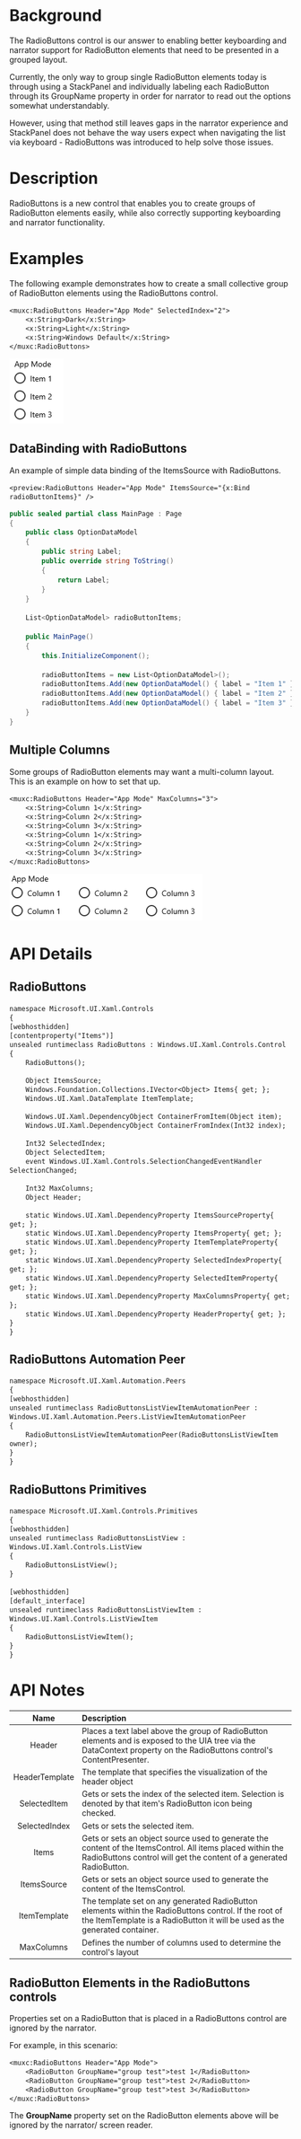 # Background

The RadioButtons control is our answer to enabling better keyboarding and narrator support for
RadioButton elements that need to be presented in a grouped layout.

Currently, the only way to group single RadioButton elements today is through using a StackPanel
and individually labeling each RadioButton through its GroupName property in order for narrator to
read out the options somewhat understandably.

However, using that method still leaves gaps in the narrator experience and StackPanel does not
behave the way users expect when navigating the list via keyboard - RadioButtons was introduced to
help solve those issues.

# Description

RadioButtons is a new control that enables you to create groups of RadioButton elements easily,
while also correctly supporting keyboarding and narrator functionality.

# Examples

The following example demonstrates how to create a small collective group of RadioButton elements
using the RadioButtons control.

```xaml
<muxc:RadioButtons Header="App Mode" SelectedIndex="2">
    <x:String>Dark</x:String>
    <x:String>Light</x:String>
    <x:String>Windows Default</x:String>         
</muxc:RadioButtons>
```

![alt text](DefaultRadioButtonGroup.png)

## DataBinding with RadioButtons
An example of simple data binding of the ItemsSource with RadioButtons.

```xaml
<preview:RadioButtons Header="App Mode" ItemsSource="{x:Bind radioButtonItems}" />
```

```C#
public sealed partial class MainPage : Page
{
    public class OptionDataModel
    {
        public string Label;
        public override string ToString()
        {
            return Label;
        }
    }

    List<OptionDataModel> radioButtonItems;

    public MainPage()
    {
        this.InitializeComponent();

        radioButtonItems = new List<OptionDataModel>();
        radioButtonItems.Add(new OptionDataModel() { label = "Item 1" });
        radioButtonItems.Add(new OptionDataModel() { label = "Item 2" });
        radioButtonItems.Add(new OptionDataModel() { label = "Item 3" });
    }
}
```

## Multiple Columns
Some groups of RadioButton elements may want a multi-column layout. This is an example on how to
set that up.

```xaml
<muxc:RadioButtons Header="App Mode" MaxColumns="3">
    <x:String>Column 1</x:String>
    <x:String>Column 2</x:String>
    <x:String>Column 3</x:String>
    <x:String>Column 1</x:String>
    <x:String>Column 2</x:String>
    <x:String>Column 3</x:String>
</muxc:RadioButtons>
```

![alt text](multicolumns.png)

# API Details

## RadioButtons

```
namespace Microsoft.UI.Xaml.Controls
{
[webhosthidden]
[contentproperty("Items")]
unsealed runtimeclass RadioButtons : Windows.UI.Xaml.Controls.Control
{
    RadioButtons();

    Object ItemsSource;
    Windows.Foundation.Collections.IVector<Object> Items{ get; };
    Windows.UI.Xaml.DataTemplate ItemTemplate;

    Windows.UI.Xaml.DependencyObject ContainerFromItem(Object item);
    Windows.UI.Xaml.DependencyObject ContainerFromIndex(Int32 index);

    Int32 SelectedIndex;
    Object SelectedItem;
    event Windows.UI.Xaml.Controls.SelectionChangedEventHandler SelectionChanged;

    Int32 MaxColumns;
    Object Header;

    static Windows.UI.Xaml.DependencyProperty ItemsSourceProperty{ get; };
    static Windows.UI.Xaml.DependencyProperty ItemsProperty{ get; };
    static Windows.UI.Xaml.DependencyProperty ItemTemplateProperty{ get; };
    static Windows.UI.Xaml.DependencyProperty SelectedIndexProperty{ get; };
    static Windows.UI.Xaml.DependencyProperty SelectedItemProperty{ get; };
    static Windows.UI.Xaml.DependencyProperty MaxColumnsProperty{ get; };
    static Windows.UI.Xaml.DependencyProperty HeaderProperty{ get; };
}
}
```

## RadioButtons Automation Peer

```
namespace Microsoft.UI.Xaml.Automation.Peers
{
[webhosthidden]
unsealed runtimeclass RadioButtonsListViewItemAutomationPeer : Windows.UI.Xaml.Automation.Peers.ListViewItemAutomationPeer
{
    RadioButtonsListViewItemAutomationPeer(RadioButtonsListViewItem owner);
}
}
```

## RadioButtons Primitives

```
namespace Microsoft.UI.Xaml.Controls.Primitives
{
[webhosthidden]
unsealed runtimeclass RadioButtonsListView : Windows.UI.Xaml.Controls.ListView
{
    RadioButtonsListView();
}

[webhosthidden]
[default_interface]
unsealed runtimeclass RadioButtonsListViewItem : Windows.UI.Xaml.Controls.ListViewItem
{
    RadioButtonsListViewItem();
}
}
```

# API Notes

| Name | Description |
|:-:|:--|
| Header | Places a text label above the group of RadioButton elements and is exposed to the UIA tree via the DataContext property on the RadioButtons control's ContentPresenter. |
| HeaderTemplate | The template that specifies the visualization of the header object |
| SelectedItem | Gets or sets the index of the selected item. Selection is denoted by that item's RadioButton icon being checked. |
| SelectedIndex | Gets or sets the selected item.|
| Items | Gets or sets an object source used to generate the content of the ItemsControl. All items placed within the RadioButtons control will get the content of a generated RadioButton. |
| ItemsSource | Gets or sets an object source used to generate the content of the ItemsControl. |
| ItemTemplate | The template set on any generated RadioButton elements within the RadioButtons control. If the root of the ItemTemplate is a RadioButton it will be used as the generated container. |
| MaxColumns | Defines the number of columns used to determine the control's layout |

## RadioButton Elements in the RadioButtons controls
Properties set on a RadioButton that is placed in a RadioButtons control are ignored by the narrator.

For example, in this scenario:

```xaml
<muxc:RadioButtons Header="App Mode">
    <RadioButton GroupName="group test">test 1</RadioButton>
    <RadioButton GroupName="group test">test 2</RadioButton>
    <RadioButton GroupName="group test">test 3</RadioButton>
</muxc:RadioButtons>
```

The **GroupName** property set on the RadioButton elements above will be ignored by the narrator/
screen reader.
